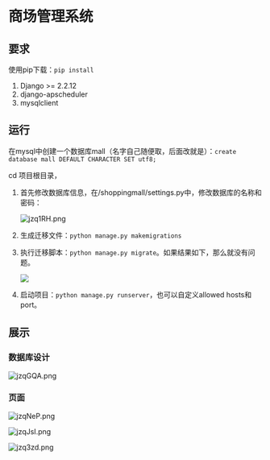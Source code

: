 # 商场管理系统

## 要求

使用pip下载：`pip install`

1. Django >= 2.2.12
2. django-apscheduler
3. mysqlclient

## 运行

在mysql中创建一个数据库mall（名字自己随便取，后面改就是）：`create database mall DEFAULT CHARACTER SET utf8;`

cd 项目根目录，

1. 首先修改数据库信息，在/shoppingmall/settings.py中，修改数据库的名称和密码：

   ![jzq1RH.png](https://s1.ax1x.com/2022/07/26/jzq1RH.png)

2. 生成迁移文件：`python manage.py makemigrations`

3. 执行迁移脚本：`python manage.py migrate`。如果结果如下，那么就没有问题。

   ![](https://cloud.fullcomb.top/private/source/image/python/django_note/image-20220428162336508.png)

4. 启动项目：`python manage.py runserver`，也可以自定义allowed hosts和port。

## 展示

### 数据库设计

![jzqGQA.png](https://s1.ax1x.com/2022/07/26/jzqGQA.png)

### 页面

![jzqNeP.png](https://s1.ax1x.com/2022/07/26/jzqNeP.png)

![jzqJsI.png](https://s1.ax1x.com/2022/07/26/jzqJsI.png)

![jzq3zd.png](https://s1.ax1x.com/2022/07/26/jzq3zd.png)

